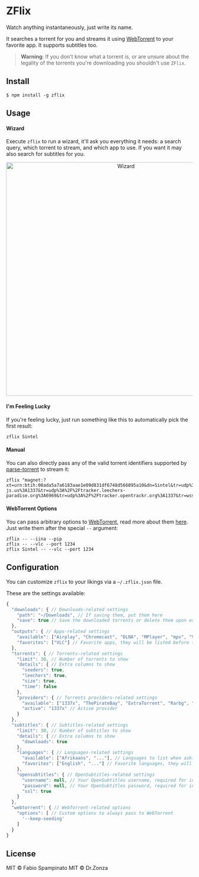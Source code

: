# ZFlix

Watch anything instantaneously, just write its name.

It searches a torrent for you and streams it using [WebTorrent](https://github.com/fabiospampinato/webtorrent-cli/tree/iina-pip) to your favorite app. It supports subtitles too.

> **Warning**: If you don't know what a torrent is, or are unsure about the legality of the torrents you're downloading you shouldn't use `ZFlix`.

## Install

```shell
$ npm install -g zflix
```

## Usage

#### Wizard

Execute `zflix` to run a wizard, it'll ask you everything it needs: a search query, which torrent to stream, and which app to use. If you want it may also search for subtitles for you.

<p align="center">
  <img src="resources/wizard.gif" width="631" alt="Wizard">
</p>

#### I'm Feeling Lucky

If you're feeling lucky, just run something like this to automatically pick the first result:

```shell
zflix Sintel
```

#### Manual

You can also directly pass any of the valid torrent identifiers supported by [parse-torrent](https://github.com/webtorrent/parse-torrent) to stream it:

```shell
zflix "magnet:?xt=urn:btih:08ada5a7a6183aae1e09d831df6748d566095a10&dn=Sintel&tr=udp%3A%2F%2Fexplodie.org%3A6969&tr=udp%3A%2F%2Ftracker.coppersurfer.tk%3A6969&tr=udp%3A%2F%2Ftracker.empire-js.us%3A1337&tr=udp%3A%2F%2Ftracker.leechers-paradise.org%3A6969&tr=udp%3A%2F%2Ftracker.opentrackr.org%3A1337&tr=wss%3A%2F%2Ftracker.btorrent.xyz&tr=wss%3A%2F%2Ftracker.fastcast.nz&tr=wss%3A%2F%2Ftracker.openwebtorrent.com&ws=https%3A%2F%2Fwebtorrent.io%2Ftorrents%2F&xs=https%3A%2F%2Fwebtorrent.io%2Ftorrents%2Fsintel.torrent"
```

#### WebTorrent Options

You can pass arbitrary options to [WebTorrent](https://github.com/fabiospampinato/webtorrent-cli/tree/iina-pip), read more about them [here](https://github.com/fabiospampinato/webtorrent-cli/tree/iina-pip). Just write them after the special `--` argument:

```shell
zflix -- --iina --pip
zflix -- --vlc --port 1234
zflix Sintel -- --vlc --port 1234
```

## Configuration

You can customize `zflix` to your likings via a `~/.zflix.json` file.

These are the settings available:

```js
{
  "downloads": { // Downloads-related settings
    "path": "~/Downloads", // If saving them, put them here
    "save": true // Save the downloaded torrents or delete them upon exit
  },
  "outputs": { // Apps-related settings
    "available": ["Airplay", "Chromecast", "DLNA", "MPlayer", "mpv", "VLC", "IINA", "XBMC"], // Apps to list when asking for the app
    "favorites": ["VLC"] // Favorite apps, they will be listed before the others
  },
  "torrents": { // Torrents-related settings
    "limit": 30, // Number of torrents to show
    "details": { // Extra columns to show
      "seeders": true,
      "leechers": true,
      "size": true,
      "time": false
    },
    "providers": { // Torrents providers-related settings
      "available": ["1337x", "ThePirateBay", "ExtraTorrent", "Rarbg", "Torrent9", "KickassTorrents", "TorrentProject", "Torrentz2"], // Providers to list if none is active
      "active": "1337x" // Active provider
    }
  },
  "subtitles": { // Subtitles-related settings
    "limit": 30, // Number of subtitles to show
    "details": { // Extra columns to show
      "downloads": true
    },
    "languages": { // Languages-related settings
      "available": ["Afrikaans", "..."], // Languages to list when asking for the subtitles' language
      "favorites": ["English", "..."] // Favorite languages, they will be listed before the others
    },
    "opensubtitles": { // OpenSubtitles-related settings
      "username": null, // Your OpenSubtitles username, required for increasing your IP quota
      "password": null, // Your OpenSubtitles password, required for increasing your IP quota
      "ssl": true
    }
  },
  "webtorrent": { // WebTorrent-related options
    "options": [ // Custom options to always pass to WebTorrent
      '--keep-seeding'
    ]
  }
}
```

## License

MIT © Fabio Spampinato
MIT © Dr.Zonza

